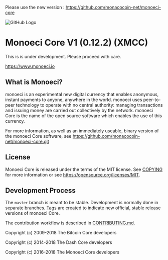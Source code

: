 Please use the new version : https://github.com/monacocoin-net/monoeci-core

![GitHub Logo](/logo-Monoeci.png)

Monoeci Core V1 (0.12.2) (XMCC)
===============================

This is is under development. Please proceed with care.

https://www.monoeci.io


What is Monoeci?
----------------

monoeci is an experimental new digital currency that enables anonymous, instant
payments to anyone, anywhere in the world. monoeci uses peer-to-peer technology
to operate with no central authority: managing transactions and issuing money
are carried out collectively by the network. monoeci Core is the name of the open
source software which enables the use of this currency.

For more information, as well as an immediately useable, binary version of
the monoeci Core software, see https://github.com/monacocoin-net/monoeci-core.git


License
-------

Monoeci Core is released under the terms of the MIT license. See [COPYING](COPYING) for more
information or see https://opensource.org/licenses/MIT.

Development Process
-------------------

The `master` branch is meant to be stable. Development is normally done in separate branches.
[Tags](https://github.com/monacocoin-net/monoeci-core) are created to indicate new official,
stable release versions of monoeci Core.

The contribution workflow is described in [CONTRIBUTING.md](CONTRIBUTING.md).


Copyright (c) 2009-2018 The Bitcoin Core developers

Copyright (c) 2014-2018 The Dash Core developers

Copyright (c) 2016-2018 The Monoeci Core developers
